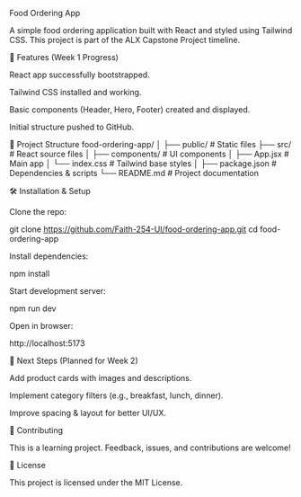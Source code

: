 Food Ordering App

A simple food ordering application built with React and styled using Tailwind CSS. This project is part of the ALX Capstone Project timeline.

🚀 Features (Week 1 Progress)

React app successfully bootstrapped.

Tailwind CSS installed and working.

Basic components (Header, Hero, Footer) created and displayed.

Initial structure pushed to GitHub.

📂 Project Structure
food-ordering-app/
│
├── public/             # Static files
├── src/                # React source files
│   ├── components/     # UI components
│   ├── App.jsx         # Main app
│   └── index.css       # Tailwind base styles
│
├── package.json        # Dependencies & scripts
└── README.md           # Project documentation

🛠️ Installation & Setup

Clone the repo:

git clone https://github.com/Faith-254-UI/food-ordering-app.git
cd food-ordering-app


Install dependencies:

npm install


Start development server:

npm run dev


Open in browser:

http://localhost:5173

📌 Next Steps (Planned for Week 2)

Add product cards with images and descriptions.

Implement category filters (e.g., breakfast, lunch, dinner).

Improve spacing & layout for better UI/UX.

🤝 Contributing

This is a learning project. Feedback, issues, and contributions are welcome!

📜 License

This project is licensed under the MIT License.